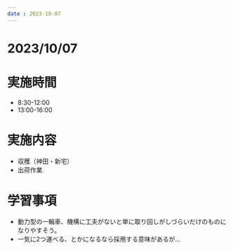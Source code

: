 ```yaml
---
date : 2023-10-07
---
```


# 2023/10/07

# 実施時間
- 8:30-12:00
- 13:00-16:00

# 実施内容
- 収穫（神田・新宅）
- 出荷作業

# 学習事項
- 動力型の一輪車、機構に工夫がないと単に取り回しがしづらいだけのものになりやすそう。
- 一気に2つ運べる、とかになるなら採用する意味があるが…